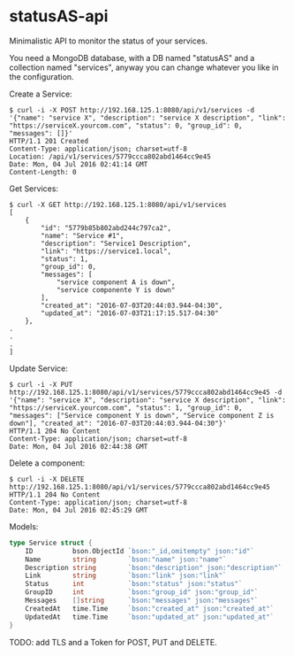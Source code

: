 statusAS-api
============

Minimalistic API to monitor the status of your services.

You need a MongoDB database, with a DB named "statusAS" and a collection named "services", anyway you can change whatever you like in the configuration.

Create a Service:
```
$ curl -i -X POST http://192.168.125.1:8080/api/v1/services -d '{"name": "service X", "description": "service X description", "link": "https://serviceX.yourcom.com", "status": 0, "group_id": 0, "messages": []}'
HTTP/1.1 201 Created
Content-Type: application/json; charset=utf-8
Location: /api/v1/services/5779ccca802abd1464cc9e45
Date: Mon, 04 Jul 2016 02:41:14 GMT
Content-Length: 0
```

Get Services:
```
$ curl -X GET http://192.168.125.1:8080/api/v1/services
[
    {
        "id": "5779b85b802abd244c797ca2",
        "name": "Service #1",
        "description": "Service1 Description",
        "link": "https://service1.local",
        "status": 1,
        "group_id": 0,
        "messages": [
            "service component A is down",
            "service componente Y is down"
        ],
        "created_at": "2016-07-03T20:44:03.944-04:30",
        "updated_at": "2016-07-03T21:17:15.517-04:30"
    },
.
.
.
]
```

Update Service:
```
$ curl -i -X PUT http://192.168.125.1:8080/api/v1/services/5779ccca802abd1464cc9e45 -d '{"name": "service X", "description": "service X description", "link": "https://serviceX.yourcom.com", "status": 1, "group_id": 0, "messages": ["Service component Y is down", "Service component Z is down"], "created_at": "2016-07-03T20:44:03.944-04:30"}'
HTTP/1.1 204 No Content
Content-Type: application/json; charset=utf-8
Date: Mon, 04 Jul 2016 02:44:38 GMT
```

Delete a component:
```
$ curl -i -X DELETE http://192.168.125.1:8080/api/v1/services/5779ccca802abd1464cc9e45
HTTP/1.1 204 No Content
Content-Type: application/json; charset=utf-8
Date: Mon, 04 Jul 2016 02:45:29 GMT
```

Models:
```go
type Service struct {
	ID          bson.ObjectId `bson:"_id,omitempty" json:"id"`
	Name        string        `bson:"name" json:"name"`
	Description string        `bson:"description" json:"description"`
	Link        string        `bson:"link" json:"link"`
	Status      int           `bson:"status" json:"status"`
	GroupID     int           `bson:"group_id" json:"group_id"`
	Messages    []string      `bson:"messages" json:"messages"`
	CreatedAt   time.Time     `bson:"created_at" json:"created_at"`
	UpdatedAt   time.Time     `bson:"updated_at" json:"updated_at"`
}
```

TODO: add TLS and a Token for POST, PUT and DELETE.
